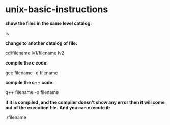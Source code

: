 # unix-basic-instructions


<b>show the files in the same level catalog:</b>

ls


<b>change to another catalog of file:</b>


cd/filename lv1/filename lv2


<b>compile the c code:</b>


gcc filename -o filename


<b>compile the c++ code:</b>


g++ filename -o filename


<b>if it is compiled ,and the compiler doesn't show any error then it will come out of the execution file.</b>
<b>And you can execute it:</b>


./filename
